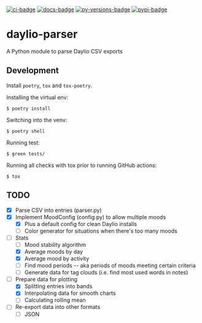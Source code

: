 [![ci-badge][]][ci-link] [![docs-badge][]][docs-link]
[![py-versions-badge][]][pypi-link] [![pypi-badge][]][pypi-link]

# daylio-parser

A Python module to parse Daylio CSV exports

## Development

Install `poetry`, `tox` and `tox-poetry`.

Installing the virtual env:

`$ poetry install`

Switching into the venv:

`$ poetry shell`

Running test:

`$ green tests/`

Running all checks with tox prior to running GitHub actions:

`$ tox`

## TODO

- [x] Parse CSV into entries (parser.py)
- [x] Implement MoodConfig (config.py) to allow multiple moods
    - [x] Plus a default config for clean Daylio installs
    - [ ] Color generator for situations when there's too many moods
- [ ] Stats
    - [ ] Mood stability algorithm
    - [x] Average moods by day
    - [x] Average mood by activity
    - [ ] Find mood periods -- aka periods of moods meeting certain criteria
    - [ ] Generate data for tag clouds (i.e. find most used words in notes)
- [ ] Prepare data for plotting
    - [x] Splitting entries into bands
    - [x] Interpolating data for smooth charts
    - [ ] Calculating rolling mean
- [ ] Re-export data into other formats
    - [ ] JSON

[ci-link]: https://github.com/meesha7/daylio-parser/actions/workflows/check.yml
[ci-badge]: https://img.shields.io/github/workflow/status/meesha7/daylio-parser/Check/master
[docs-link]: https://daylio-parser.readthedocs.io/en/latest/
[docs-badge]: https://img.shields.io/readthedocs/daylio-parser/latest
[py-versions-badge]: https://img.shields.io/pypi/pyversions/daylio-parser
[pypi-link]: https://pypi.org/project/daylio-parser/
[pypi-badge]: https://img.shields.io/pypi/v/daylio-parser
